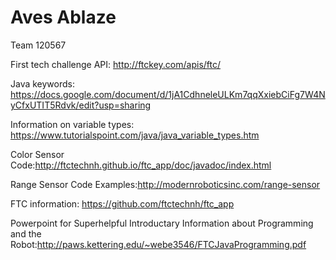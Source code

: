 # Aves Ablaze

Team 120567

First tech challenge API: http://ftckey.com/apis/ftc/

Java keywords: https://docs.google.com/document/d/1jA1CdhneleULKm7qqXxiebCiFg7W4NyCfxUTIT5Rdvk/edit?usp=sharing

Information on variable types: https://www.tutorialspoint.com/java/java_variable_types.htm

Color Sensor Code:http://ftctechnh.github.io/ftc_app/doc/javadoc/index.html

Range Sensor Code Examples:http://modernroboticsinc.com/range-sensor

FTC information: https://github.com/ftctechnh/ftc_app

Powerpoint for Superhelpful Introductary Information about Programming and the Robot:http://paws.kettering.edu/~webe3546/FTCJavaProgramming.pdf
